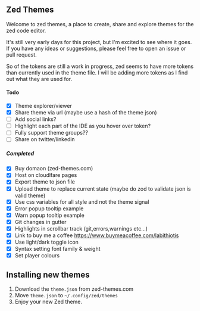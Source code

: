## Zed Themes

Welcome to zed themes, a place to create, share and explore themes for the zed code editor.

It's still very early days for this project, but I'm excited to see where it goes. If you have any ideas or suggestions, please feel free to open an issue or pull request.

So of the tokens are still a work in progress, zed seems to have more tokens than currently used in the theme file. I will be adding more tokens as I find out what they are used for.

#### Todo

- [x] Theme explorer/viewer
- [x] Share theme via url (maybe use a hash of the theme json)
- [ ] Add social links?
- [ ] Highlight each part of the IDE as you hover over token?
- [ ] Fully support theme groups??
- [ ] Share on twitter/linkedin

##### Completed

- [x] Buy domaon (zed-themes.com)
- [x] Host on cloudlfare pages
- [x] Export theme to json file
- [x] Upload theme to replace current state (maybe do zod to validate json is valid theme)
- [x] Use css variables for all style and not the theme signal
- [x] Error popup tooltip example
- [x] Warn popup tooltip example
- [x] Git changes in gutter
- [x] Highlights in scrollbar track (git,errors,warnings etc...)
- [x] Link to buy me a coffee https://www.buymeacoffee.com/labithiotis
- [x] Use light/dark toggle icon
- [x] Syntax setting font family & weight
- [x] Set player colours

## Installing new themes

1. Download the `theme.json` from zed-themes.com
2. Move `theme.json` to `~/.config/zed/themes`
3. Enjoy your new Zed theme.
